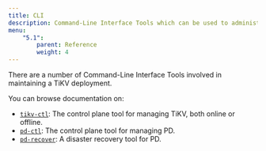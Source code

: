 ```yaml
---
title: CLI
description: Command-Line Interface Tools which can be used to administrate TiKV Cluster
menu:
    "5.1":
        parent: Reference
        weight: 4
---
```


There are a number of Command-Line Interface Tools involved in maintaining a TiKV deployment.

You can browse documentation on:

* [`tikv-ctl`](../tikv-ctl): The control plane tool for managing TiKV, both online or offline.
* [`pd-ctl`](../pd-ctl): The control plane tool for managing PD.
* [`pd-recover`](../pd-recover): A disaster recovery tool for PD.

